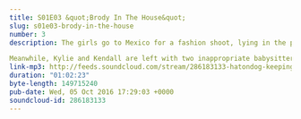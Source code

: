 ```yaml
---
title: S01E03 &quot;Brody In The House&quot;
slug: s01e03-brody-in-the-house
number: 3
description: The girls go to Mexico for a fashion shoot, lying in the process to Bruce, The Olympian.

Meanwhile, Kylie and Kendall are left with two inappropriate babysitters. One&#39;s uninterested, the other&#39;s a little too keen.
link-mp3: http://feeds.soundcloud.com/stream/286183133-hatondog-keeping-up-with-keeping-up-with-the-kardashians-ep3-s01e03-brody-in-the-house.mp3
duration: "01:02:23"
byte-length: 149715240
pub-date: Wed, 05 Oct 2016 17:29:03 +0000
soundcloud-id: 286183133
---
```

